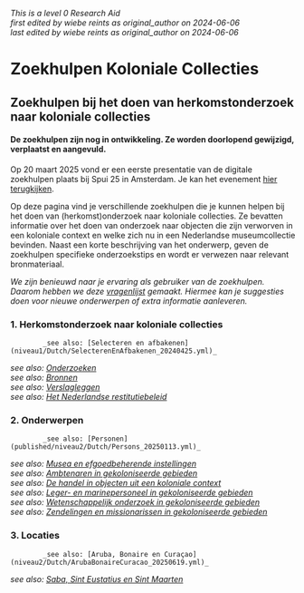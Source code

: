 _This is a level 0 Research Aid_  
_first edited by wiebe reints as original_author on 2024-06-06_  
_last edited by wiebe reints as original_author on 2024-06-06_


# Zoekhulpen Koloniale Collecties


## Zoekhulpen bij het doen van herkomstonderzoek naar koloniale collecties

#### **De zoekhulpen zijn nog in ontwikkeling. Ze worden doorlopend gewijzigd, verplaatst en aangevuld.** 

Op 20 maart 2025 vond er een eerste presentatie van de digitale zoekhulpen plaats bij Spui 25 in Amsterdam. Je kan het evenement [hier terugkijken](https://spui25.nl/programma/colonial-collections-under-scrutiny-researching-dutch-museums).

Op deze pagina vind je verschillende zoekhulpen die je kunnen helpen bij het doen van (herkomst)onderzoek naar koloniale collecties. Ze bevatten informatie over het doen van onderzoek naar objecten die zijn verworven in een koloniale context en welke zich nu in een Nederlandse museumcollectie bevinden. Naast een korte beschrijving van het onderwerp, geven de zoekhulpen specifieke onderzoekstips en wordt er verwezen naar relevant bronmateriaal.

*We zijn benieuwd naar je ervaring als gebruiker van de zoekhulpen. Daarom hebben we deze [vragenlijst](https://forms.office.com/Pages/ResponsePage.aspx?id=yFCH6vTj9U-kP-iCC-CffhqoDmWSdt9Fjwp6_b0ouT9UMDFNOEJBNEJaTzdBTlhUNEJJVjdGT0VKNC4u) gemaakt. Hiermee kan je suggesties doen voor nieuwe onderwerpen of extra informatie aanleveren.*


### 1. Herkomstonderzoek naar koloniale collecties
            _see also: [Selecteren en afbakenen](niveau1/Dutch/SelecterenEnAfbakenen_20240425.yml)_  
_see also: [Onderzoeken](niveau1/Dutch/Onderzoeken_20240425.yml)_  
_see also: [Bronnen](niveau1/Dutch/Bronnen_20240425.yml)_  
_see also: [Verslagleggen](niveau1/Dutch/Verslagleggen_20240501.yml)_  
_see also: [Het Nederlandse restitutiebeleid](niveau1/Dutch/RestitutionPolicy_20250123.yml)_  

### 2. Onderwerpen
            _see also: [Personen](published/niveau2/Dutch/Persons_20250113.yml)_  
_see also: [Musea en efgoedbeherende instellingen](published/niveau2/Dutch/Museum_20250113.yml)_  
_see also: [Ambtenaren in gekoloniseerde gebieden](niveau2/Dutch/Ambtenaren_20240320.yml)_  
_see also: [De handel in objecten uit een koloniale context](niveau2/Dutch/Handel_20240326.yml)_  
_see also: [Leger- en marinepersoneel in gekoloniseerde gebieden](niveau2/Dutch/LegerEnMarine_20240326.yml)_  
_see also: [Wetenschappelijk onderzoek in gekoloniseerde gebieden](niveau2/Dutch/Science_20240814.yml)_  
_see also: [Zendelingen en missionarissen in gekoloniseerde gebieden](niveau2/Dutch/ZendingEnMissie_20240326.yml)_  

### 3. Locaties
            _see also: [Aruba, Bonaire en Curaçao](niveau2/Dutch/ArubaBonaireCuracao_20250619.yml)_  
_see also: [Saba, Sint Eustatius en Sint Maarten](niveau2/Dutch/SabaStEustatiusStMaarten_202501619.yml)_  

        
        